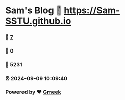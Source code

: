 # Sam's Blog :link: https://Sam-SSTU.github.io 
### :page_facing_up: [7](https://Sam-SSTU.github.io/tag.html) 
### :speech_balloon: 0 
### :hibiscus: 5231 
### :alarm_clock: 2024-09-09 10:09:40 
### Powered by :heart: [Gmeek](https://github.com/Meekdai/Gmeek)
